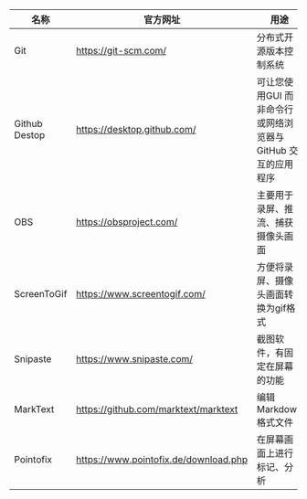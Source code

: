 | 名称            | 官方网址                                  | 用途                                  |
| ------------- | ------------------------------------- | ----------------------------------- |
| Git           | https://git-scm.com/                  | 分布式开源版本控制系统                         |
| Github Destop | https://desktop.github.com/           | 可让您使用GUI 而非命令行或网络浏览器与GitHub 交互的应用程序 |
| OBS           | https://obsproject.com/               | 主要用于录屏、推流、捕获摄像头画面                   |
| ScreenToGif   | https://www.screentogif.com/          | 方便将录屏、摄像头画面转换为gif格式                 |
| Snipaste      | https://www.snipaste.com/             | 截图软件，有固定在屏幕的功能                      |
| MarkText      | https://github.com/marktext/marktext  | 编辑Markdown格式文件                      |
| Pointofix     | https://www.pointofix.de/download.php | 在屏幕画面上进行标记、分析                       |






